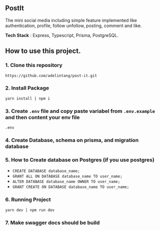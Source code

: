 ## PostIt
The mini social media including simple feature implemented like authentication, profile, follow unfollow, posting, comment and like.

**Tech Stack** : Express, Typescript, Prisma, PostgreSQL.

## How to use this project.

### 1. Clone this repository
`https://github.com/adelintang/post-it.git`

### 2. Install Package
`yarn install | npm i`

### 3.  Create `.env` file and copy paste variabel from `.env.example` and then content your env file
`
.env
`

### 4. Create Database, schema on prisma, and migration database

### 5. How to Create database on Postgres (if you use postgres)
- `CREATE DATABASE database_name;`
- `GRANT ALL ON DATABASE database_name TO user_name;`
- `ALTER DATABASE database_name OWNER TO user_name;`
- `GRANT CREATE ON DATABASE database_name TO user_name;`

### 6. Running Project
`yarn dev | npm run dev`

### 7. Make swagger docs should be build
